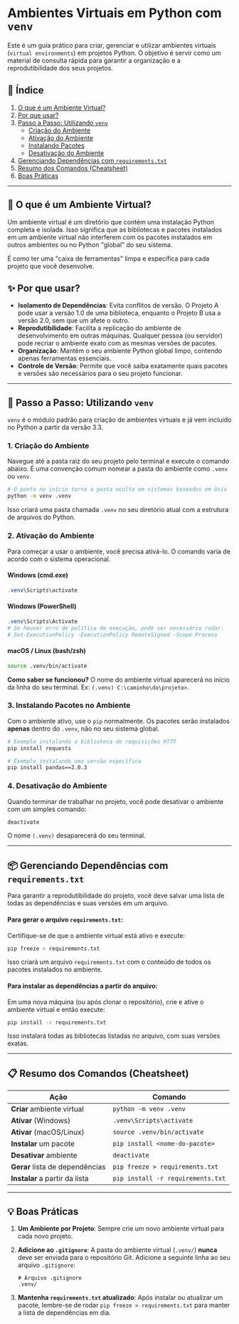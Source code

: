# Ambientes Virtuais em Python com `venv`

Este é um guia prático para criar, gerenciar e utilizar ambientes virtuais (`virtual environments`) em projetos Python. O objetivo é servir como um material de consulta rápida para garantir a organização e a reprodutibilidade dos seus projetos.

## 📜 Índice

1.  [O que é um Ambiente Virtual?](#-o-que-é-um-ambiente-virtual)
2.  [Por que usar?](#-por-que-usar)
3.  [Passo a Passo: Utilizando `venv`](#-passo-a-passo-utilizando-venv)
    * [Criação do Ambiente](#1-criação-do-ambiente)
    * [Ativação do Ambiente](#2-ativação-do-ambiente)
    * [Instalando Pacotes](#3-instalando-pacotes-no-ambiente)
    * [Desativação do Ambiente](#4-desativação-do-ambiente)
4.  [Gerenciando Dependências com `requirements.txt`](#-gerenciando-dependências-com-requirementstxt)
5.  [Resumo dos Comandos (Cheatsheet)](#-resumo-dos-comandos-cheatsheet)
6.  [Boas Práticas](#-boas-práticas)

---

## 🤔 O que é um Ambiente Virtual?

Um ambiente virtual é um diretório que contém uma instalação Python completa e isolada. Isso significa que as bibliotecas e pacotes instalados em um ambiente virtual não interferem com os pacotes instalados em outros ambientes ou no Python "global" do seu sistema.

É como ter uma "caixa de ferramentas" limpa e específica para cada projeto que você desenvolve.

## ✨ Por que usar?

-   **Isolamento de Dependências**: Evita conflitos de versão. O Projeto A pode usar a versão 1.0 de uma biblioteca, enquanto o Projeto B usa a versão 2.0, sem que um afete o outro.
-   **Reprodutibilidade**: Facilita a replicação do ambiente de desenvolvimento em outras máquinas. Qualquer pessoa (ou servidor) pode recriar o ambiente exato com as mesmas versões de pacotes.
-   **Organização**: Mantém o seu ambiente Python global limpo, contendo apenas ferramentas essenciais.
-   **Controle de Versão**: Permite que você saiba exatamente quais pacotes e versões são necessários para o seu projeto funcionar.

---

## 🚀 Passo a Passo: Utilizando `venv`

`venv` é o módulo padrão para criação de ambientes virtuais e já vem incluído no Python a partir da versão 3.3.

### 1. Criação do Ambiente

Navegue até a pasta raiz do seu projeto pelo terminal e execute o comando abaixo. É uma convenção comum nomear a pasta do ambiente como `.venv` ou `venv`.

```bash
# O ponto no início torna a pasta oculta em sistemas baseados em Unix
python -m venv .venv
```

Isso criará uma pasta chamada `.venv` no seu diretório atual com a estrutura de arquivos do Python.

### 2. Ativação do Ambiente

Para começar a usar o ambiente, você precisa ativá-lo. O comando varia de acordo com o sistema operacional.

#### Windows (cmd.exe)
```powershell
.venv\Scripts\activate
```

#### Windows (PowerShell)
```powershell
.venv\Scripts\Activate
# Se houver erro de política de execução, pode ser necessário rodar:
# Set-ExecutionPolicy -ExecutionPolicy RemoteSigned -Scope Process
```

#### macOS / Linux (bash/zsh)
```bash
source .venv/bin/activate
```

**Como saber se funcionou?** O nome do ambiente virtual aparecerá no início da linha do seu terminal. Ex: `(.venv) C:\caminho\do\projeto>`.

### 3. Instalando Pacotes no Ambiente

Com o ambiente ativo, use o `pip` normalmente. Os pacotes serão instalados **apenas** dentro do `.venv`, não no seu sistema global.

```bash
# Exemplo instalando a biblioteca de requisições HTTP
pip install requests

# Exemplo instalando uma versão específica
pip install pandas==2.0.3
```

### 4. Desativação do Ambiente

Quando terminar de trabalhar no projeto, você pode desativar o ambiente com um simples comando:

```bash
deactivate
```

O nome `(.venv)` desaparecerá do seu terminal.

---

## 📦 Gerenciando Dependências com `requirements.txt`

Para garantir a reprodutibilidade do projeto, você deve salvar uma lista de todas as dependências e suas versões em um arquivo.

#### Para gerar o arquivo `requirements.txt`:

Certifique-se de que o ambiente virtual está ativo e execute:

```bash
pip freeze > requirements.txt
```
Isso criará um arquivo `requirements.txt` com o conteúdo de todos os pacotes instalados no ambiente.

#### Para instalar as dependências a partir do arquivo:

Em uma nova máquina (ou após clonar o repositório), crie e ative o ambiente virtual e então execute:

```bash
pip install -r requirements.txt
```
Isso instalará todas as bibliotecas listadas no arquivo, com suas versões exatas.

---

## 📋 Resumo dos Comandos (Cheatsheet)

| Ação                                       | Comando                                       |
| ------------------------------------------ | --------------------------------------------- |
| **Criar** ambiente virtual                 | `python -m venv .venv`                        |
| **Ativar** (Windows)                       | `.venv\Scripts\activate`                      |
| **Ativar** (macOS/Linux)                   | `source .venv/bin/activate`                   |
| **Instalar** um pacote                     | `pip install <nome-do-pacote>`                |
| **Desativar** ambiente                     | `deactivate`                                  |
| **Gerar** lista de dependências            | `pip freeze > requirements.txt`               |
| **Instalar** a partir da lista             | `pip install -r requirements.txt`             |

---

## 💡 Boas Práticas

1.  **Um Ambiente por Projeto**: Sempre crie um novo ambiente virtual para cada novo projeto.
2.  **Adicione ao `.gitignore`**: A pasta do ambiente virtual (`.venv/`) **nunca** deve ser enviada para o repositório Git. Adicione a seguinte linha ao seu arquivo `.gitignore`:

    ```
    # Arquivo .gitignore
    .venv/
    ```
3.  **Mantenha `requirements.txt` atualizado**: Após instalar ou atualizar um pacote, lembre-se de rodar `pip freeze > requirements.txt` para manter a lista de dependências em dia.